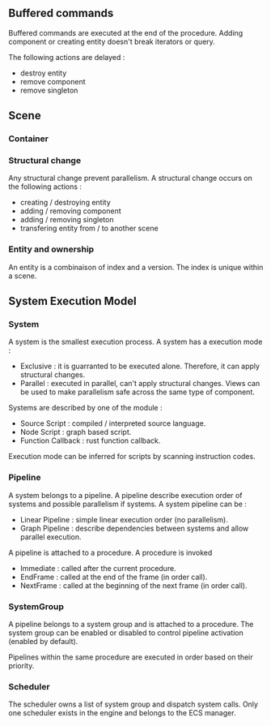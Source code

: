 ## Buffered commands

Buffered commands are executed at the end of the procedure. Adding component or creating entity doesn't break iterators or query.

The following actions are delayed :
- destroy entity
- remove component
- remove singleton

## Scene

### Container

### Structural change

Any structural change prevent parallelism.
A structural change occurs on the following actions :
- creating / destroying entity
- adding / removing component
- adding / removing singleton
- transfering entity from / to another scene

### Entity and ownership

An entity is a combinaison of index and a version. The index is unique within a scene.

## System Execution Model

### System

A system is the smallest execution process. A system has a execution mode :
- Exclusive : it is guarranted to be executed alone. Therefore, it can apply structural changes. 
- Parallel  : executed in parallel, can't apply structural changes. Views can be used to make parallelism safe across the same type of component.

Systems are described by one of the module :
- Source Script     : compiled / interpreted source language.
- Node Script       : graph based script.
- Function Callback : rust function callback.

Execution mode can be inferred for scripts by scanning
instruction codes.

### Pipeline

A system belongs to a pipeline. A pipeline describe execution order of systems and possible
parallelism if systems. A system pipeline can be :
- Linear Pipeline : simple linear execution order (no parallelism).
- Graph Pipeline  : describe dependencies between systems and allow parallel execution.

A pipeline is attached to a procedure. A procedure is invoked 
- Immediate : called after the current procedure.
- EndFrame  : called at the end of the frame (in order call).
- NextFrame : called at the beginning of the next frame (in order call).

### SystemGroup

A pipeline belongs to a system group and is attached to a procedure. The system group can
be enabled or disabled to control pipeline activation (enabled by default).

Pipelines within the same procedure are executed in order based on their priority.

### Scheduler

The scheduler owns a list of system group and dispatch system calls. Only one scheduler exists
in the engine and belongs to the ECS manager.